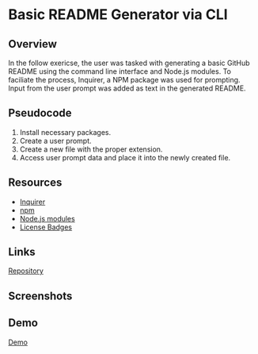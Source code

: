 # Basic README Generator via CLI

## Overview
In the follow exericse, the user was tasked with generating a basic GitHub README using the command line interface and Node.js modules. To faciliate the process, Inquirer, a NPM package was used for prompting. Input from the user prompt was added as text in the generated README.

## Pseudocode
1. Install necessary packages.
2. Create a user prompt.
3. Create a new file with the proper extension.
4. Access user prompt data and place it into the newly created file.

## Resources
- [Inquirer](https://www.npmjs.com/package/inquirer)
- [npm](https://www.npmjs.com/)
- [Node.js modules](https://www.w3schools.com/nodejs/nodejs_modules.asp)
- [License Badges](https://gist.github.com/lukas-h/2a5d00690736b4c3a7ba)

## Links
[Repository](https://github.com/huirayj/readme-generator)
## Screenshots

## Demo
[Demo](./assets/images/video/readme-generator-demo.webm)
